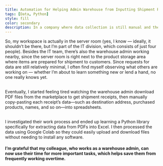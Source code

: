 ```yaml
---
title: Automation for Helping Admin Warehouse from Inputting Shipment Receipts Manual
tags: [Data, Python]
style: fill
color: secondary
description: In a company where data collection is still manual and the process of automation is underway, there are numerous data-related issues that require correction and thorough cleaning.
---
```


So, my workspace is actually in the server room (yes, I know — ideally, it shouldn’t be there, but I’m part of the IT division, which consists of just four people). Besides the IT team, there’s also the warehouse admin working nearby, since the server room is right next to the product storage area where items are prepared for shipment to customers. Since requests for data are still relatively minimal, I often find myself observing what others are working on — whether I’m about to learn something new or lend a hand, no one really knows yet.

<br /> Eventually, I started feeling tired watching the warehouse admin download PDF files from the marketplace to get shipment receipts, then manually copy-pasting each receipt’s data—such as destination address, purchased products, names, and so on—into spreadsheets.

<br />I investigated their work process and ended up learning a Python library specifically for extracting data from PDFs into Excel. I then processed the data using Google Colab so they could easily upload and download files without needing to install any software.

#### I’m grateful that my colleague, who works as a warehouse admin, can now use their time for more important tasks, which helps save them from frequently working overtime.
